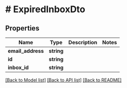 # # ExpiredInboxDto

## Properties

Name | Type | Description | Notes
------------ | ------------- | ------------- | -------------
**email_address** | **string** |  | 
**id** | **string** |  | 
**inbox_id** | **string** |  | 

[[Back to Model list]](../../README#documentation-for-models) [[Back to API list]](../../README#documentation-for-api-endpoints) [[Back to README]](../../README)


